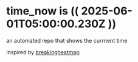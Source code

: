 # time_now is (( 2025-06-01T05:00:00.230Z ))

an automated repo that shows the currnent time

inspired by [breakingheatmap](https://github.com/breakingheatmap/breakingheatmap)